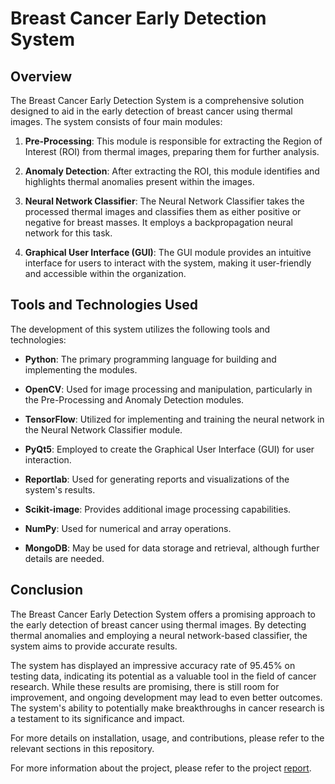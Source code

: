 # Breast Cancer Early Detection System

## Overview

The Breast Cancer Early Detection System is a comprehensive solution designed to aid in the early detection of breast cancer using thermal images. The system consists of four main modules:

1. **Pre-Processing**: This module is responsible for extracting the Region of Interest (ROI) from thermal images, preparing them for further analysis.

2. **Anomaly Detection**: After extracting the ROI, this module identifies and highlights thermal anomalies present within the images.

3. **Neural Network Classifier**: The Neural Network Classifier takes the processed thermal images and classifies them as either positive or negative for breast masses. It employs a backpropagation neural network for this task.

4. **Graphical User Interface (GUI)**: The GUI module provides an intuitive interface for users to interact with the system, making it user-friendly and accessible within the organization.

## Tools and Technologies Used

The development of this system utilizes the following tools and technologies:

- **Python**: The primary programming language for building and implementing the modules.

- **OpenCV**: Used for image processing and manipulation, particularly in the Pre-Processing and Anomaly Detection modules.

- **TensorFlow**: Utilized for implementing and training the neural network in the Neural Network Classifier module.

- **PyQt5**: Employed to create the Graphical User Interface (GUI) for user interaction.

- **Reportlab**: Used for generating reports and visualizations of the system's results.

- **Scikit-image**: Provides additional image processing capabilities.

- **NumPy**: Used for numerical and array operations.

- **MongoDB**: May be used for data storage and retrieval, although further details are needed.

## Conclusion

The Breast Cancer Early Detection System offers a promising approach to the early detection of breast cancer using thermal images. By detecting thermal anomalies and employing a neural network-based classifier, the system aims to provide accurate results.

The system has displayed an impressive accuracy rate of 95.45% on testing data, indicating its potential as a valuable tool in the field of cancer research. While these results are promising, there is still room for improvement, and ongoing development may lead to even better outcomes. The system's ability to potentially make breakthroughs in cancer research is a testament to its significance and impact.

For more details on installation, usage, and contributions, please refer to the relevant sections in this repository.

For more information about the project, please refer to the project [report]().
